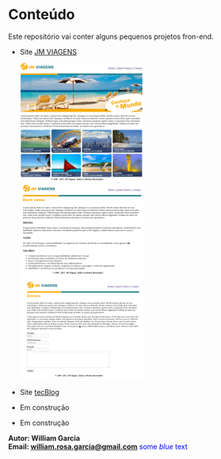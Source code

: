 # Conteúdo


Este repositório vai conter alguns pequenos projetos fron-end.

- Site [JM VIAGENS]()  

    ![homeSite](imagens-dos-projetos/g-img/1ppp.png)
    ![homeSite](imagens-dos-projetos/g-img/2ppp.png) 
    ![homeSite](imagens-dos-projetos/g-img/3ppp.png)  

- Site [tecBlog]()  

- Em construção  

- Em construção  



**Autor: William Garcia**  
**Email: william.rosa.garcia@gmail.com**
<span style="color:blue">some *blue* text</span>
